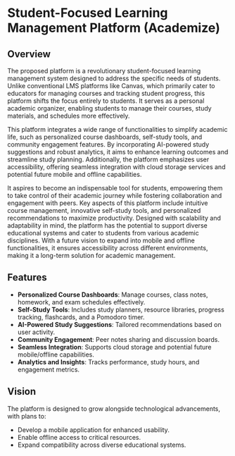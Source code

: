 # Student-Focused Learning Management Platform (Academize)

## Overview
The proposed platform is a revolutionary student-focused learning management system designed to address the specific needs of students. Unlike conventional LMS platforms like Canvas, which primarily cater to educators for managing courses and tracking student progress, this platform shifts the focus entirely to students. It serves as a personal academic organizer, enabling students to manage their courses, study materials, and schedules more effectively.

This platform integrates a wide range of functionalities to simplify academic life, such as personalized course dashboards, self-study tools, and community engagement features. By incorporating AI-powered study suggestions and robust analytics, it aims to enhance learning outcomes and streamline study planning. Additionally, the platform emphasizes user accessibility, offering seamless integration with cloud storage services and potential future mobile and offline capabilities. 

It aspires to become an indispensable tool for students, empowering them to take control of their academic journey while fostering collaboration and engagement with peers. Key aspects of this platform include intuitive course management, innovative self-study tools, and personalized recommendations to maximize productivity. Designed with scalability and adaptability in mind, the platform has the potential to support diverse educational systems and cater to students from various academic disciplines. With a future vision to expand into mobile and offline functionalities, it ensures accessibility across different environments, making it a long-term solution for academic management.

## Features
- **Personalized Course Dashboards**: Manage courses, class notes, homework, and exam schedules effectively.
- **Self-Study Tools**: Includes study planners, resource libraries, progress tracking, flashcards, and a Pomodoro timer.
- **AI-Powered Study Suggestions**: Tailored recommendations based on user activity.
- **Community Engagement**: Peer notes sharing and discussion boards.
- **Seamless Integration**: Supports cloud storage and potential future mobile/offline capabilities.
- **Analytics and Insights**: Tracks performance, study hours, and engagement metrics.

## Vision
The platform is designed to grow alongside technological advancements, with plans to:
- Develop a mobile application for enhanced usability.
- Enable offline access to critical resources.
- Expand compatibility across diverse educational systems.
